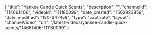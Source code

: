 {
    "title": "Yankee Candle Quick Scents",
    "description": "",
    "channelid": "114661406",
    "videoid": "111180099",
    "date_created": "1502923859",
    "date_modified": "1504247458",
    "type": "captivate",
    "layout": "channelVideo",
    "url": "\/latest-videos\/yankee-candle-quick-scents\/114661406-111180099"
}